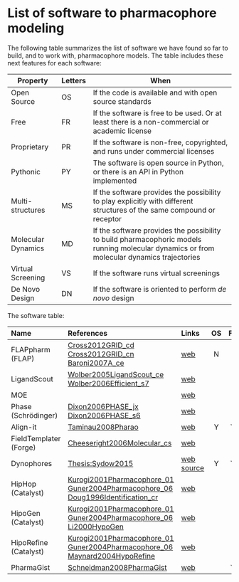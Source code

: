 # List of software to pharmacophore modeling

The following table summarizes the list of software we have found so far to build, and to work
with, pharmacophore models. The table includes these next features for each software:

|   Property | Letters  | When |
|---|---|---|
| Open Source | OS | If the code is available and with open source standards |
| Free |  FR | If the software is free to be used. Or at least there is a non-commercial or academic license |
| Proprietary | PR | If the software is non-free, copyrighted, and runs under commercial licenses |
| Pythonic | PY | The software is open source in Python, or there is an API in Python implemented |
| Multi-structures | MS | If the software provides the possibility to play explicitly with different structures of the same compound or receptor |
| Molecular Dynamics| MD | If the software provides the possibility to build pharmacophoric models running molecular dynamics or from molecular dynamics trajectories|
| Virtual Screening | VS | If the software runs virtual screenings |
| De Novo Design | DN | If the software is oriented to perform *de novo* design |


The software table:

| Name         | References | Links            | OS | FR | PR | PY | MS | MD | VS | DN | Comments |
| :--------    | :--------- | :--------------- | :-:| :-:| :-:| :-:| :-:| :-:| :-:| :-:| :------- |
| FLAPpharm (FLAP)   | [Cross2012GRID_cd][Cross2012GRID_cd] [Cross2012GRID_cn][Cross2012GRID_cn] [Baroni2007A_ce][Baroni2007A_ce] | [web][FLAP web] | N  |    | Y  |    |    |    | Y  |    |    |
| LigandScout  | [Wolber2005LigandScout_ce][Wolber2005LigandScout_ce] [Wolber2006Efficient_s7][Wolber2006Efficient_s7] | [web][LigandScout web] |    |    | Y  |    |    |    | Y  |    |    |
| MOE          |            | [web][MOE web]   |    |    | Y  |    |    |    | Y  |    |          |
| Phase (Schrödinger)       | [Dixon2006PHASE_jx][Dixon2006PHASE_jx] [Dixon2006PHASE_s6][Dixon2006PHASE_s6] | [web][Phase web] |    |    | Y  |    |    |    | Y  |    |   |
| Align-it     | [Taminau2008Pharao][Taminau2008Pharao] | [web][Align-it web] | Y  | Y  |    | Y  |    |    |    |    | Old Pharao |
| FieldTemplater (Forge) | [Cheeseright2006Molecular_cs][Cheeseright2006Molecular_cs] | [web][Forge web] |    |    | Y  |    |    |    |    |    |   |
| Dynophores   | [Thesis:Sydow2015][Thesis:Sydow2015] | [web][Dynophores web] [source][Dynophores GitHub] | Y  | Y  |    | Y  |    | Y  |    |    |   |
| HipHop (Catalyst)| [Kurogi2001Pharmacophore_01][Kurogi2001Pharmacophore_01] [Guner2004Pharmacophore_06][Guner2004Pharmacophore_06] [Doug1996Identification_cr][Doug1996Identification_cr] | [web][Catalyst web]     |    |    | Y  |    | Y? |    | Y  |    | Now in BioviaDiscovery Studio |
| HipoGen (Catalyst)| [Kurogi2001Pharmacophore_01][Kurogi2001Pharmacophore_01] [Guner2004Pharmacophore_06][Guner2004Pharmacophore_06] [Li2000HypoGen][Li2000HypoGen] | [web][Catalyst web]     |    |    | Y  |    |    |    | Y  |    | Now in BioviaDiscovery Studio |
| HipoRefine (Catalyst)| [Kurogi2001Pharmacophore_01][Kurogi2001Pharmacophore_01] [Guner2004Pharmacophore_06][Guner2004Pharmacophore_06] [Maynard2004HypoRefine][Maynard2004HypoRefine] | [web][Catalyst web]     |    |    | Y  |    |    |    | Y  |    | Now in BioviaDiscovery Studio |
| PharmaGist    | [Schneidman2008PharmaGist][Schneidman2008PharmaGist]  |  [web][PharmaGist web]  |    |  Y  |    |    |    |    |    |    | Web app |

[FLAP web]: https://www.moldiscovery.com/software/flap/ "FLAP 2.2 & WaterFLAP"
[Cross2012GRID_cd]: https://doi.org/10.1021/ci300153d "Cross, Simon, Massimo Baroni, Laura Goracci, and Gabriele Cruciani. “GRID-Based Three-Dimensional Pharmacophores I: FLAPpharm, a Novel Approach for Pharmacophore Elucidation.” Journal of Chemical Information and Modeling 52, no. 10 (2012): 2587–98."
[Cross2012GRID_cn]: https://doi.org/10.1021/ci300154n "Cross, Simon, Francesco Ortuso, Massimo Baroni, Giosuè Costa, Simona Distinto, Federica Moraca, Stefano Alcaro, and Gabriele Cruciani. “GRID-Based Three-Dimensional Pharmacophores II: PharmBench, a Benchmark Data Set for Evaluating Pharmacophore Elucidation Methods.” Journal of Chemical Information and Modeling 52, no. 10 (2012): 2599–2608."
[Baroni2007A_ce]: https://doi.org/10.1021/ci600253e "Baroni, Massimo, Gabriele Cruciani, Simone Sciabola, Francesca Perruccio, and Jonathan S Mason. “A Common Reference Framework for Analyzing/Comparing Proteins and Ligands. Fingerprints for Ligands And Proteins (FLAP): Theory and Application.” Journal of Chemical Information and Modeling 47, no. 2 (2007): 279–94."
[LigandScout web]: http://www.inteligand.com/ "Inte:Ligand"
[PharmaGist web]: https://bioinfo3d.cs.tau.ac.il/PharmaGist/php.php "PharmaGist webserver"
[Wolber2005LigandScout_ce]: https://doi.org/10.1021/ci049885e "Wolber, Gerhard, and Thierry Langer. “LigandScout:  3-D Pharmacophores Derived from Protein-Bound Ligands and Their Use as Virtual Screening Filters.” Journal of Chemical Information and Modeling 45, no. 1 (2005): 160–69."
[Wolber2006Efficient_s7]: https://doi.org/10.1007/s10822-006-9078-7 "Wolber, Gerhard, Alois A. Dornhofer, and Thierry Langer. “Efficient Overlay of Small Organic Molecules Using 3D Pharmacophores.” Journal of Computer-Aided Molecular Design 20, no. 12 (2006): 773–88."
[MOE web]: https://www.chemcomp.com/index.htm "Chemical Computing Group"
[Phase web]: https://www.schrodinger.com/products/phase "Schrödinger Inc."
[Dixon2006PHASE_jx]: https://doi.org/10.1111/j.1747-0285.2006.00384.x "Dixon, Steven L., Alexander M. Smondyrev, and Shashidhar N. Rao. “PHASE: A Novel Approach to Pharmacophore Modeling and 3D Database Searching.” Chemical Biology & Drug Design 67, no. 5 (2006): 370–72."
[Dixon2006PHASE_s6]: https://doi.org/10.1007/s10822-006-9087-6 "Dixon, Steven L., Alexander M. Smondyrev, Eric H. Knoll, Shashidhar N. Rao, David E. Shaw, and Richard A. Friesner. “PHASE: A New Engine for Pharmacophore Perception, 3D QSAR Model Development, and 3D Database Screening: 1. Methodology and Preliminary Results.” Journal of Computer-Aided Molecular Design 20, no. 10–11 (2006): 647–71."
[Align-it web]: http://silicos-it.be.s3-website-eu-west-1.amazonaws.com/software/software.html "silicos-it"
[Taminau2008Pharao]: https://doi.org/10.1016/j.jmgm.2008.04.003 "Taminau, Jonatan, Gert Thijs, and Hans De Winter. “Pharao: Pharmacophore Alignment and Optimization.” Journal of Molecular Graphics and Modelling 27, no. 2 (2008): 161–69."
[Forge web]: https://www.cresset-group.com/software/field-templater/ "Forge, Cresset Software."
[Cheeseright2006Molecular_cs]: https://doi.org/10.1021/ci050357s "Cheeseright, Tim, Mark Mackey, Sally Rose, and Andy Vinter. “Molecular Field Extrema as Descriptors of Biological Activity:  Definition and Validation.” Journal of Chemical Information and Modeling 46, no. 2 (2006): 665–76."
[Dynophores web]: https://dynophores.readthedocs.io/en/latest/ "Dynophores' Read the docs"
[Dynophores GitHub]: https://github.com/dominiquesydow/dynophores "Dynophores' GitHub"
[Thesis:Sydow2015]: https://doi.org/10.18452/14267 "Dominique Sydow.'Dynophores: Novel Dynamic Pharmacophores'. 2015"
[Catalyst web]: https://www.3ds.com/products-services/biovia/products/molecular-modeling-simulation/biovia-discovery-studio/pharmacophore/ "Biovia Discovery Studio"
[Kurogi2001Pharmacophore_01]: https://doi.org/10.2174/0929867013372481 "Kurogi, Yasuhisa, and Osman Guner. “Pharmacophore Modeling and Three-Dimensional Database Searching for Drug Design Using Catalyst.” Current Medicinal Chemistry 8, no. 9 (2001): 1035–55."
[Doug1996Identification_cr]: https://doi.org/10.1021/ci950273r "Barnum, Doug, Jonathan Greene, Andrew Smellie, and Peter Sprague. “Identification of Common Functional Configurations Among Molecules.” Journal of Chemical Information and Computer Sciences 36, no. 3 (1996): 563–71."
[Guner2004Pharmacophore_06]: https://doi.org/10.2174/0929867043364036 "Guner, Osman, Omoshile Clement, and Yasuhisa Kurogi. “Pharmacophore Modeling and Three Dimensional Database Searching for Drug Design Using Catalyst: Recent Advances.” Current Medicinal Chemistry 11, no. 22 (2004): 2991–3005."
[Maynard2004HypoRefine]: - "Maynard, AJ, M Waldman, and J Sutter. “Hyporefine: Automated Identification of Exclusion Volumes in Pharmacophore Models.” In ABSTRACTS OF PAPERS OF THE AMERICAN CHEMICAL SOCIETY, 227:U686--U686, 2004."
[Li2000HypoGen]: - "Li, H, J Sutter, and R Hoffmann. “HypoGen: An Automated System for Generating 3D Predictive Pharmacophore Models.” Pharmacophore Perception, Development, and Use in Drug Design 2 (2000): 171."
[Schneidman2008PharmaGist]: https://doi.org/10.1093/nar/gkn187 "Dina Schneidman-Duhovny, Oranit Dror, Yuval Inbar, Ruth Nussinov, Haim J. Wolfson, PharmaGist: a webserver for ligand-based pharmacophore detection, Nucleic Acids Research, Volume 36, Issue suppl_2, 1 July 2008, Pages W223–W228"
